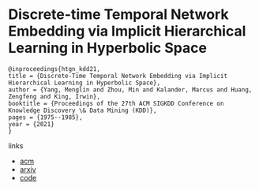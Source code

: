 # Discrete-time Temporal Network Embedding via Implicit Hierarchical Learning in Hyperbolic Space

```
@inproceedings{htgn_kdd21,
title = {Discrete-Time Temporal Network Embedding via Implicit Hierarchical Learning in Hyperbolic Space},
author = {Yang, Menglin and Zhou, Min and Kalander, Marcus and Huang, Zengfeng and King, Irwin},
booktitle = {Proceedings of the 27th ACM SIGKDD Conference on Knowledge Discovery \& Data Mining (KDD)},
pages = {1975--1985},
year = {2021}
}
```

links
- [acm](https://dl.acm.org/doi/abs/10.1145/3447548.3467422)
- [arxiv](https://arxiv.org/abs/2107.03767)
- [code](https://github.com/marlin-codes/HTGN)
